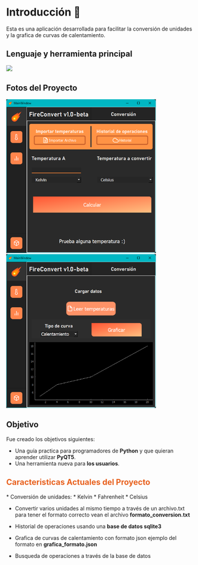 # Introducción 🙌
Esta es una aplicación  desarrollada para facilitar la conversión de unidades y la grafica de curvas de calentamiento.

## Lenguaje y herramienta principal
<img src='https://o.remove.bg/downloads/e0fb9f6d-352c-4170-9ffa-42ac600700d6/image-removebg-preview.png' width='350'>

## Fotos del Proyecto
<img src='https://github.com/MiguelWowDEV/FireConvert/blob/main/Fotos/imagen1.png' width='400'>
<img src='https://github.com/MiguelWowDEV/FireConvert/blob/main/Fotos/imagen2.png' width='400'>


## Objetivo
Fue creado los objetivos siguientes:
* Una guía practica para programadores de **Python** y que quieran aprender utilizar **PyQT5**.
* Una herramienta nueva para **los usuarios**.

<h2 style='color: rgb(232, 97, 30);'>Caracteristicas Actuales del Proyecto</h2>
* Conversión de unidades:
	* Kelvin 
	* Fahrenheit
	* Celsius

* Convertir varios unidades al mismo tiempo a través de un archivo.txt
para tener el formato correcto vean el archivo **formato_conversion.txt**

* Historial de operaciones usando una **base de datos sqlite3**

* Grafica de curvas de calentamiento con formato json
ejemplo del formato en **grafica_formato.json**

* Busqueda de operaciones a través de la base de datos


